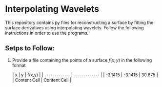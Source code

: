 # Interpolating Wavelets
This repository contains py files for reconstructing a surface by fitting the surface derivatives using interpolating wavelets. Follow the following instructions in order to use the programs.

## Setps to Follow:

1) Provide a file containing the points of a surface $f(x,y)$ in the following format
    
    | x  | y | f(x,y) |
    | ------------- | ------------- |
    | -3.1415  | -3.1415  | 30.675 |
    | Content Cell  | Content Cell  |

    
